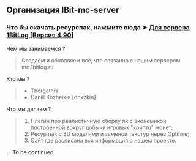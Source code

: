 ## Организация IBit-mc-server

### **Что бы скачать ресурспак, нажмите сюда** ➤ [Для сервера 1BitLog [Версия 4.90]](https://github.com/IBit-mc-server/ResourcePack/files/12641145/Resource.1BitLog.v4.90.zip)


Чем мы занимаемся ?
> Создаём и обновляем всё, что связанно с нашим сервером mc.1bitlog.ru

Кто мы ?
> - Thorgathis
> - Daniil Kozheikin [dnkzkin]

Что мы делаем ?
> 1. Плагин про реалистичную сборку пк с экономикой построенной вокруг добычи игровых "крипто" монет;
> 2. Ресур пак с 3D моделями и заменой текстур через Optifine;
> 3. Сайт где расписана вся информация о нашем проекте.
<!-- 3. Приложение для генерирования компьютерной сборки [Доп. иснтрумент для основного плагина]; -->

... To be continued
